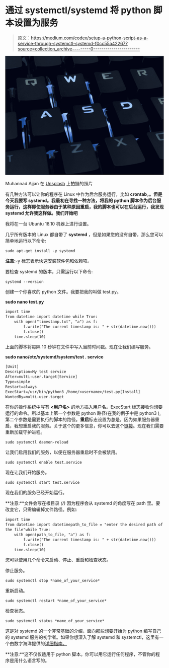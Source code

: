 # 通过 systemctl/systemd 将 python 脚本设置为服务

> 原文：<https://medium.com/codex/setup-a-python-script-as-a-service-through-systemctl-systemd-f0cc55a42267?source=collection_archive---------0----------------------->

![](img/f4f607208d1c51e6a093164ea1cf3a2f.png)

Muhannad Ajjan 在 [Unsplash](https://unsplash.com?utm_source=medium&utm_medium=referral) 上拍摄的照片

有几种方法可以让你的程序在 Linux 中作为后台服务运行，比如 **crontab，。但是今天我要写 systemd。我最初在寻找一种方法，将我的 python 脚本作为后台服务运行，这样即使服务器由于某种原因重启，我的脚本也可以在后台运行，我发现 systemd 允许我这样做。我们开始吧**

我将在一台 Ubuntu 18.10 机器上进行设置。

几乎所有版本的 Linux 都自带了 **systemd** ，但是如果您的没有自带，那么您可以简单地运行以下命令:

```
sudo apt-get install -y systemd
```

**注意:**-y 标志表示快速安装软件包和依赖项。

要检查 systemd 的版本，只需运行以下命令:

```
systemd --version
```

创建一个你喜欢的 python 文件。我要把我的叫做 test.py。

**sudo nano test.py**

```
import time
from datetime import datetime while True:
    with open("timestamp.txt", "a") as f:
        f.write("The current timestamp is: " + str(datetime.now()))
        f.close()
    time.sleep(10)
```

上面的脚本将每隔 10 秒钟在文件中写入当前时间戳。现在让我们编写服务。

**sudo nano/etc/systemd/system/test . service**

```
[Unit]
Description=My test service
After=multi-user.target[Service]
Type=simple
Restart=always
ExecStart=/usr/bin/python3 /home/<username>/test.py[Install]
WantedBy=multi-user.target
```

在你的操作系统中写有 **<用户名>** 的地方插入用户名。ExecStart 标志接收你想要运行的命令。所以基本上第一个参数是 python 路径(在我的例子中是 python3 ),第二个参数是需要执行的脚本的路径。**重启**标志设置为总是，因为如果服务器重启，我想重启我的服务。关于这个的更多信息，你可以去这个[链接](https://www.freedesktop.org/software/systemd/man/systemd.service.html)。现在我们需要重新加载守护进程。

```
sudo systemctl daemon-reload
```

让我们启用我们的服务，以便在服务器重启时不会被禁用。

```
sudo systemctl enable test.service
```

现在让我们开始服务。

```
sudo systemctl start test.service
```

现在我们的服务已经开始运行。

**注意:**文件会写在根目录 *(/)* 因为程序会从 systemd 的角度写在 path 里。要改变它，只需编辑掉文件路径。例如:

```
import time
from datetime import datetimepath_to_file = "enter the desired path of the file"while True:
    with open(path_to_file, "a") as f:
        f.write("The current timestamp is: " + str(datetime.now()))
        f.close()
    time.sleep(10)
```

您可以使用几个命令来启动、停止、重启和检查状态。

停止服务。

```
sudo systemctl stop *name_of_your_service*
```

重新启动。

```
sudo systemctl restart *name_of_your_service*
```

检查状态。

```
sudo systemctl status *name_of_your_service*
```

这是对 systemd 的一个非常基础的介绍，面向那些想要开始为 python 编写自己的 systemd 服务的初学者。如果你想深入了解 systemd 和 systemctl，这里有一个由数字海洋提供的[详细指南。](https://www.digitalocean.com/community/tutorials/how-to-use-systemctl-to-manage-systemd-services-and-units)

**注意:**这不仅仅适用于 python 脚本。你可以用它运行任何程序，不管你的程序是用什么语言写的。